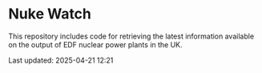 # Nuke Watch

This repository includes code for retrieving the latest information available on the output of EDF nuclear power plants in the UK.

Last updated: 2025-04-21 12:21